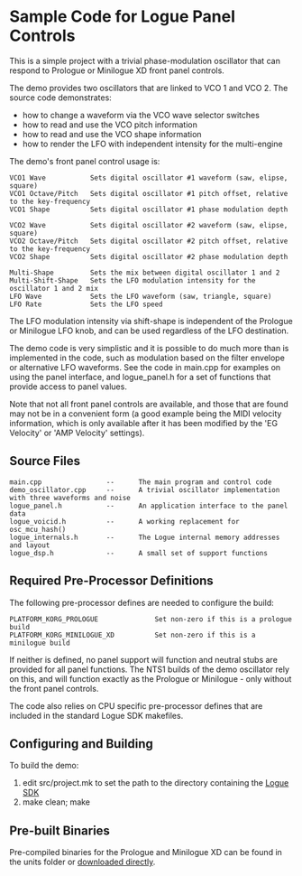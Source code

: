 # Sample Code for Logue Panel Controls

This is a simple project with a trivial phase-modulation oscillator that can respond to Prologue
or Minilogue XD front panel controls.

The demo provides two oscillators that are linked to VCO 1 and VCO 2. The source code demonstrates:

- how to change a waveform via the VCO wave selector switches
- how to read and use the VCO pitch information
- how to read and use the VCO shape information
- how to render the LFO with independent intensity for the multi-engine

The demo's front panel control usage is:

    VCO1 Wave           Sets digital oscillator #1 waveform (saw, elipse, square)
    VCO1 Octave/Pitch   Sets digital oscillator #1 pitch offset, relative to the key-frequency
    VCO1 Shape          Sets digital oscillator #1 phase modulation depth

    VCO2 Wave           Sets digital oscillator #2 waveform (saw, elipse, square)
    VCO2 Octave/Pitch   Sets digital oscillator #2 pitch offset, relative to the key-frequency
    VCO2 Shape          Sets digital oscillator #2 phase modulation depth

    Multi-Shape         Sets the mix between digital oscillator 1 and 2
    Multi-Shift-Shape   Sets the LFO modulation intensity for the oscillator 1 and 2 mix
    LFO Wave            Sets the LFO waveform (saw, triangle, square)
    LFO Rate            Sets the LFO speed

The LFO modulation intensity via shift-shape is independent of the Prologue or Minilogue LFO knob,
and can be used regardless of the LFO destination.

The demo code is very simplistic and it is possible to do much more than is implemented in the
code, such as modulation based on the filter envelope or alternative LFO waveforms. See the
code in main.cpp for examples on using the panel interface, and logue_panel.h for a set of
functions that provide access to panel values.

Note that not all front panel controls are available, and those that are found may not be in a
convenient form (a good example being the MIDI velocity information, which is only available
after it has been modified by the 'EG Velocity' or 'AMP Velocity' settings).



## Source Files

    main.cpp                --      The main program and control code
    demo_oscillator.cpp     --      A trivial oscillator implementation with three waveforms and noise
    logue_panel.h           --      An application interface to the panel data
    logue_voicid.h          --      A working replacement for osc_mcu_hash()
    logue_internals.h       --      The Logue internal memory addresses and layout
    logue_dsp.h             --      A small set of support functions



## Required Pre-Processor Definitions

The following pre-processor defines are needed to configure the build:

    PLATFORM_KORG_PROLOGUE              Set non-zero if this is a prologue build
    PLATFORM_KORG_MINILOGUE_XD          Set non-zero if this is a minilogue build

If neither is defined, no panel support will function and neutral stubs are provided for all panel functions.
The NTS1 builds of the demo oscillator rely on this, and will function exactly as the Prologue or Minilogue -
only without the front panel controls.

The code also relies on CPU specific pre-processor defines that are included in the standard
Logue SDK makefiles.



## Configuring and Building

To build the demo:

1. edit src/project.mk to set the path to the directory containing the [Logue SDK](https://github.com/korginc/logue-sdk)
2. make clean; make



## Pre-built Binaries

Pre-compiled binaries for the Prologue and Minilogue XD can be found in the units folder or [downloaded directly](https://github.com/tSoniq/logue-panel-demo/blob/main/units/panel-demo.zip).
